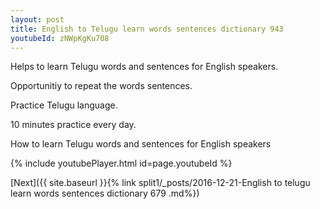 ```yaml
---
layout: post
title: English to Telugu learn words sentences dictionary 943 
youtubeId: zNWpKgKu708
---
```

 
 
Helps to learn Telugu words and sentences for English speakers.

Opportunitiy to repeat the words sentences. 

Practice Telugu language. 
 
10 minutes practice every day. 
 
How to learn Telugu words and sentences for English speakers 
 
{% include youtubePlayer.html id=page.youtubeId %}
 
 
[Next]({{ site.baseurl }}{% link  split1/_posts/2016-12-21-English to telugu learn words sentences dictionary 679 .md%})
 
